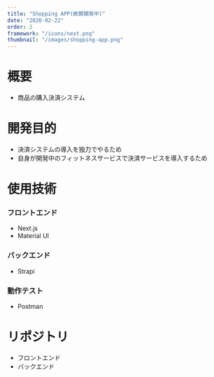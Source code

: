 ```yaml
---
title: "Shopping APP(絶賛開発中)"
date: "2020-02-22"
order: 2
framework: "/icons/next.png"
thumbnail: "/images/shopping-app.png"
---
```


# 概要

- 商品の購入決済システム

# 開発目的

- 決済システムの導入を独力でやるため
- 自身が開発中のフィットネスサービスで決済サービスを導入するため

# 使用技術

### フロントエンド

- Next.js
- Material UI

### バックエンド

- Strapi

### 動作テスト

- Postman

# リポジトリ

- フロントエンド
- バックエンド
